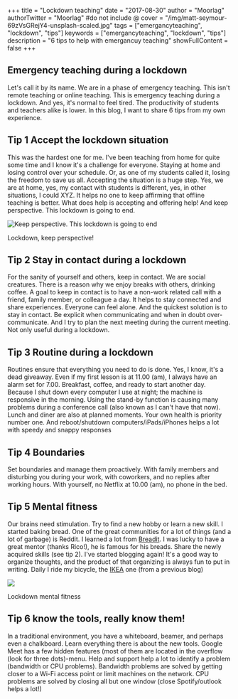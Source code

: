 +++
title = "Lockdown teaching"
date = "2017-08-30"
author = "Moorlag"
authorTwitter = "Moorlag" #do not include @
cover = "/img/matt-seymour-69zVsGRejY4-unsplash-scaled.jpg"
tags = ["emergancyteaching", "lockdown", "tips"]
keywords = ["emergancyteaching", "lockdown", "tips"]
description = "6 tips to help with emergancuy teaching"
showFullContent = false
+++


## Emergency teaching during a lockdown

Let's call it by its name. We are in a phase of emergency teaching. This isn't remote teaching or online teaching. This is emergency teaching during a lockdown. And yes, it's normal to feel tired. The productivity of students and teachers alike is lower. In this blog, I want to share 6 tips from my own experience.

## Tip 1 Accept the lockdown situation

This was the hardest one for me. I've been teaching from home for quite some time and I know it's a challenge for everyone. Staying at home and losing control over your schedule. Or, as one of my students called it, losing the freedom to save us all. Accepting the situation is a huge step. Yes, we are at home, yes, my contact with students is different, yes, in other situations, I could XYZ. It helps no one to keep affirming that offline teaching is better. What does help is accepting and offering help! And keep perspective. This lockdown is going to end.

![Keep perspective. This lockdown is going to end](/img/Screenshot-2020-12-18-at-13.13.27.png)

Lockdown, keep perspective!

## Tip 2 Stay in contact during a lockdown

For the sanity of yourself and others, keep in contact. We are social creatures. There is a reason why we enjoy breaks with others, drinking coffee. A goal to keep in contact is to have a non-work related call with a friend, family member, or colleague a day. It helps to stay connected and share experiences. Everyone can feel alone. And the quickest solution is to stay in contact. Be explicit when communicating and when in doubt over-communicate. And I try to plan the next meeting during the current meeting. Not only useful during a lockdown.

## Tip 3 Routine during a lockdown

Routines ensure that everything you need to do is done. Yes, I know, it's a dead giveaway. Even if my first lesson is at 11.00 (am), I always have an alarm set for 7.00. Breakfast, coffee, and ready to start another day. Because I shut down every computer I use at night; the machine is responsive in the morning. Using the stand-by function is causing many problems during a conference call (also known as I can't have that now). Lunch and diner are also at planned moments. Your own health is priority number one. And reboot/shutdown computers/iPads/iPhones helps a lot with speedy and snappy responses

## Tip 4 Boundaries

Set boundaries and manage them proactively. With family members and disturbing you during your work, with coworkers, and no replies after working hours. With yourself, no Netflix at 10.00 (am), no phone in the bed.

## Tip 5 Mental fitness

Our brains need stimulation. Try to find a new hobby or learn a new skill. I started baking bread. One of the great communities for a lot of things (and a lot of garbage) is Reddit. I learned a lot from [Breadit](https://www.reddit.com/r/Breadit/). I was lucky to have a great mentor (thanks Rico!), he is famous for his breads. Share the newly acquired skills (see tip 2). I've started blogging again! It's a good way to organize thoughts, and the product of that organizing is always fun to put in writing. Daily I ride my bicycle, the [IKEA](../2018-05-13-sladda-this-is-not-yet-an-other-bike-review) one (from a previous blog)

![](/img/Screenshot-2020-12-18-at-13.17.17.png)

Lockdown mental fitness

## Tip 6 know the tools, really know them!

In a traditional environment, you have a whiteboard, beamer, and perhaps even a chalkboard. Learn everything there is about the new tools. Google Meet has a few hidden features (most of them are located in the overflow (look for three dots)-menu. Help and support help a lot to identify a problem (bandwidth or CPU problems). Bandwidth problems are solved by getting closer to a Wi-Fi access point or limit machines on the network. CPU problems are solved by closing all but one window (close Spotify/outlook helps a lot!)
